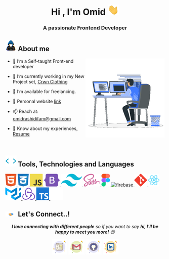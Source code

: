 <h1 align="center"><b>Hi , I'm Omid </b><img src="https://github.com/OmidRashidiFam/OmidRashidiFam/blob/main/assets/hi.gif" alt="hi" width="35"></h1>

<h3 align="center">A passionate Frontend Developer</h3>

## <img src="https://github.com/OmidRashidiFam/OmidRashidiFam/blob/main/assets/about.gif" width="35px"> **About me**

<img align="right" src="https://github.com/OmidRashidiFam/OmidRashidiFam/blob/main/assets/coding.gif" alt="coding" width=250px>

- 🌱 I’m a Self-taught Front-end developer

- 🔭 I’m currently working in my New Project
  set, <a href="https://github.com/OmidRashidiFam/crwn-clothing" target="_blank">Crwn Clothing</a>

- 🤝 I’m available for freelancing.

- 📝 Personal website <a href="https://OmidRashidiFam.github.io" target="_blank">link</a>

- 📫 Reach at: <a href="mailto:omidrashidifam@gmail.com">omidrashidifam@gmail.com</a>

- 📄 Know about my experiences, <a href="https://raw.githubusercontent.com/OmidRashidiFam/OmidRashidiFam/main/assets/Omid-Rashidifam.pdf" target="_blank">Resume</a>

<br/>

## <img src="https://github.com/OmidRashidiFam/OmidRashidiFam/blob/main/assets/code.gif" width="35px"> **Tools, Technologies and Languages**

<a href="https://developer.mozilla.org/en-US/docs/Web/HTML" target="_blank">
	<img height="40" src="https://github.com/OmidRashidiFam/OmidRashidiFam/blob/main/assets/html.svg" alt="html">
</a>
<a href="https://developer.mozilla.org/en-US/docs/Web/CSS" target="_blank">
	<img height="40" src="https://github.com/OmidRashidiFam/OmidRashidiFam/blob/main/assets/css.svg" alt="css">
</a>
<a href="https://developer.mozilla.org/en-US/docs/Web/JavaScript" target="_blank">
	<img height="40" src="https://github.com/OmidRashidiFam/OmidRashidiFam/blob/main/assets/javascript.svg" alt="javascript">
</a>
<a href="https://getbootstrap.com" target="_blank">
	<img height="40" src="https://github.com/OmidRashidiFam/OmidRashidiFam/blob/main/assets/bootstrap.svg" alt="bootstrap">
</a>
<a href="https://tailwindcss.com" target="_blank">
	<img height="40" src="https://github.com/OmidRashidiFam/OmidRashidiFam/blob/main/assets/tailwind.svg" alt="tailwind">
</a>
<a href="https://sass-lang.com" target="_blank">
	<img height="40" src="https://github.com/OmidRashidiFam/OmidRashidiFam/blob/main/assets/sass.svg" alt="sass">
</a>
<a href="https://figma.com" target="_blank">
	<img height="40" src="https://github.com/OmidRashidiFam/OmidRashidiFam/blob/main/assets/figma.svg" alt="figma">
</a>
<a href="https://firebase.google.com/" target="_blank" rel="noreferrer">
	<img src="https://www.vectorlogo.zone/logos/firebase/firebase-icon.svg" alt="firebase" width="40" height="40">
</a>
<a href="https://git-scm.com/" target="_blank">
	<img src="https://github.com/OmidRashidiFam/OmidRashidiFam/blob/main/assets/git.svg" width="40" height="40" alt="git">
</a>
<a href="https://reactjs.org" target="_blank">
	<img height="40" src="https://github.com/OmidRashidiFam/OmidRashidiFam/blob/main/assets/react.svg" alt="react">
</a>
<a href="https://mui.com" target="_blank">
	<img height="40" src="https://github.com/OmidRashidiFam/OmidRashidiFam/blob/main/assets/materialui.svg" alt="material ui">
</a>
<a href="https://react-redux.js.org" target="_blank">
	<img height="40" src="https://github.com/OmidRashidiFam/OmidRashidiFam/blob/main/assets/redux.svg" alt="redux">
</a>
<a href="https://typescriptlang.org" target="_blank">
	<img height="40" src="https://github.com/OmidRashidiFam/OmidRashidiFam/blob/main/assets/typescript.svg" alt="typescript">
</a> 
<a href="https://nextjs.org" target="_blank">
	<img height="40" src="https://github.com/OmidRashidiFam/OmidRashidiFam/blob/main/assets/nextjs.svg" alt="next js">
</a> 

## <img src="https://github.com/OmidRashidiFam/OmidRashidiFam/blob/main/assets/handshake.gif" width="35px"> **Let's Connect..!**

<p align="center">
	<em><b>I love connecting with different people</b> so if you want to say <b>hi, I'll be happy to meet you more!</b> 😊</em>
</p>

<p align="center">
	<a target="_blank" href="https://OmidRashidiFam.github.io"><img src="https://github.com/OmidRashidiFam/OmidRashidiFam/blob/main/assets/website.png" alt="Website"/></a>
	<a target="_blank" href="mailto:omidrashidifam@gmail.com"><img src="https://github.com/OmidRashidiFam/OmidRashidiFam/blob/main/assets/gmail.png" alt="Gmail"/></a>
	<a target="_blank" href="https://github.com/OmidRashidiFam"><img src="https://github.com/OmidRashidiFam/OmidRashidiFam/blob/main/assets/github.png" alt="GitHub"/></a>
	<a target="_blank" href="https://linkedin.com/in/mohammadrezashahbazi"><img src="https://github.com/OmidRashidiFam/OmidRashidiFam/blob/main/assets/linkedin.png" alt="LinkedIn"/></a>
</p>
